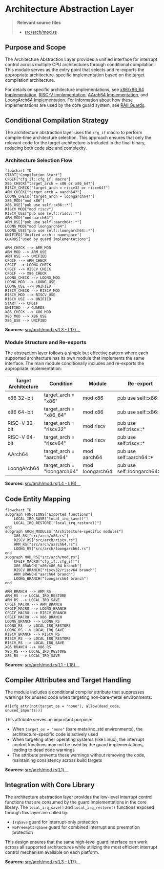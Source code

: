 # Architecture Abstraction Layer

> **Relevant source files**
> * [src/arch/mod.rs](https://github.com/arceos-org/kernel_guard/blob/f1a9da26/src/arch/mod.rs)

## Purpose and Scope

The Architecture Abstraction Layer provides a unified interface for interrupt control across multiple CPU architectures through conditional compilation. This module serves as the entry point that selects and re-exports the appropriate architecture-specific implementation based on the target compilation architecture.

For details on specific architecture implementations, see [x86/x86_64 Implementation](/arceos-org/kernel_guard/3.2-x86x86_64-implementation), [RISC-V Implementation](/arceos-org/kernel_guard/3.3-risc-v-implementation), [AArch64 Implementation](/arceos-org/kernel_guard/3.4-aarch64-implementation), and [LoongArch64 Implementation](/arceos-org/kernel_guard/3.5-loongarch64-implementation). For information about how these implementations are used by the core guard system, see [RAII Guards](/arceos-org/kernel_guard/2.1-raii-guards).

## Conditional Compilation Strategy

The architecture abstraction layer uses the `cfg_if` macro to perform compile-time architecture selection. This approach ensures that only the relevant code for the target architecture is included in the final binary, reducing both code size and complexity.

### Architecture Selection Flow

```mermaid
flowchart TD
START["Compilation Start"]
CFGIF["cfg_if::cfg_if! macro"]
X86_CHECK["target_arch = x86 or x86_64?"]
RISCV_CHECK["target_arch = riscv32 or riscv64?"]
ARM_CHECK["target_arch = aarch64?"]
LOONG_CHECK["target_arch = loongarch64?"]
X86_MOD["mod x86"]
X86_USE["pub use self::x86::*"]
RISCV_MOD["mod riscv"]
RISCV_USE["pub use self::riscv::*"]
ARM_MOD["mod aarch64"]
ARM_USE["pub use self::aarch64::*"]
LOONG_MOD["mod loongarch64"]
LOONG_USE["pub use self::loongarch64::*"]
UNIFIED["Unified arch:: namespace"]
GUARDS["Used by guard implementations"]

ARM_CHECK --> ARM_MOD
ARM_MOD --> ARM_USE
ARM_USE --> UNIFIED
CFGIF --> ARM_CHECK
CFGIF --> LOONG_CHECK
CFGIF --> RISCV_CHECK
CFGIF --> X86_CHECK
LOONG_CHECK --> LOONG_MOD
LOONG_MOD --> LOONG_USE
LOONG_USE --> UNIFIED
RISCV_CHECK --> RISCV_MOD
RISCV_MOD --> RISCV_USE
RISCV_USE --> UNIFIED
START --> CFGIF
UNIFIED --> GUARDS
X86_CHECK --> X86_MOD
X86_MOD --> X86_USE
X86_USE --> UNIFIED
```

**Sources:** [src/arch/mod.rs(L3 - L17)&emsp;](https://github.com/arceos-org/kernel_guard/blob/f1a9da26/src/arch/mod.rs#L3-L17)

### Module Structure and Re-exports

The abstraction layer follows a simple but effective pattern where each supported architecture has its own module that implements the same interface. The main module conditionally includes and re-exports the appropriate implementation:

|Target Architecture|Condition|Module|Re-export|
| --- | --- | --- | --- |
|x86 32-bit|target_arch = "x86"|mod x86|pub use self::x86::*|
|x86 64-bit|target_arch = "x86_64"|mod x86|pub use self::x86::*|
|RISC-V 32-bit|target_arch = "riscv32"|mod riscv|pub use self::riscv::*|
|RISC-V 64-bit|target_arch = "riscv64"|mod riscv|pub use self::riscv::*|
|AArch64|target_arch = "aarch64"|mod aarch64|pub use self::aarch64::*|
|LoongArch64|target_arch = "loongarch64"|mod loongarch64|pub use self::loongarch64::*|

**Sources:** [src/arch/mod.rs(L4 - L16)&emsp;](https://github.com/arceos-org/kernel_guard/blob/f1a9da26/src/arch/mod.rs#L4-L16)

## Code Entity Mapping

```mermaid
flowchart TD
subgraph FUNCTIONS["Exported functions"]
    LOCAL_IRQ_SAVE["local_irq_save()"]
    LOCAL_IRQ_RESTORE["local_irq_restore()"]
end
subgraph ARCH_MODULES["Architecture-specific modules"]
    X86_RS["src/arch/x86.rs"]
    RISCV_RS["src/arch/riscv.rs"]
    ARM_RS["src/arch/aarch64.rs"]
    LOONG_RS["src/arch/loongarch64.rs"]
end
subgraph MOD_RS["src/arch/mod.rs"]
    CFGIF_MACRO["cfg_if::cfg_if!"]
    X86_BRANCH["x86/x86_64 branch"]
    RISCV_BRANCH["riscv32/riscv64 branch"]
    ARM_BRANCH["aarch64 branch"]
    LOONG_BRANCH["loongarch64 branch"]
end

ARM_BRANCH --> ARM_RS
ARM_RS --> LOCAL_IRQ_RESTORE
ARM_RS --> LOCAL_IRQ_SAVE
CFGIF_MACRO --> ARM_BRANCH
CFGIF_MACRO --> LOONG_BRANCH
CFGIF_MACRO --> RISCV_BRANCH
CFGIF_MACRO --> X86_BRANCH
LOONG_BRANCH --> LOONG_RS
LOONG_RS --> LOCAL_IRQ_RESTORE
LOONG_RS --> LOCAL_IRQ_SAVE
RISCV_BRANCH --> RISCV_RS
RISCV_RS --> LOCAL_IRQ_RESTORE
RISCV_RS --> LOCAL_IRQ_SAVE
X86_BRANCH --> X86_RS
X86_RS --> LOCAL_IRQ_RESTORE
X86_RS --> LOCAL_IRQ_SAVE
```

**Sources:** [src/arch/mod.rs(L1 - L18)&emsp;](https://github.com/arceos-org/kernel_guard/blob/f1a9da26/src/arch/mod.rs#L1-L18)

## Compiler Attributes and Target Handling

The module includes a conditional compiler attribute that suppresses warnings for unused code when targeting non-bare-metal environments:

```
#![cfg_attr(not(target_os = "none"), allow(dead_code, unused_imports))]
```

This attribute serves an important purpose:

* When `target_os = "none"` (bare metal/no_std environments), the architecture-specific code is actively used
* When targeting other operating systems (like Linux), the interrupt control functions may not be used by the guard implementations, leading to dead code warnings
* The attribute prevents these warnings without removing the code, maintaining consistency across build targets

**Sources:** [src/arch/mod.rs(L1)&emsp;](https://github.com/arceos-org/kernel_guard/blob/f1a9da26/src/arch/mod.rs#L1-L1)

## Integration with Core Library

The architecture abstraction layer provides the low-level interrupt control functions that are consumed by the guard implementations in the core library. The `local_irq_save()` and `local_irq_restore()` functions exposed through this layer are called by:

* `IrqSave` guard for interrupt-only protection
* `NoPreemptIrqSave` guard for combined interrupt and preemption protection

This design ensures that the same high-level guard interface can work across all supported architectures while utilizing the most efficient interrupt control mechanism available on each platform.

**Sources:** [src/arch/mod.rs(L3 - L17)&emsp;](https://github.com/arceos-org/kernel_guard/blob/f1a9da26/src/arch/mod.rs#L3-L17)